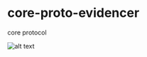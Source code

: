 # core-proto-evidencer
core protocol

![alt text](http://onelaw.us/images/2020/logos-color/logo-blk-Evidencer-silverblue.png) 
